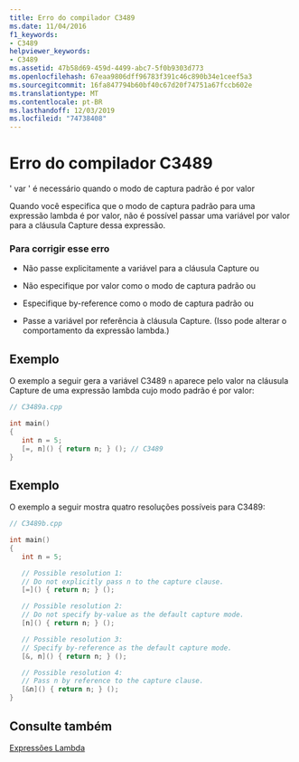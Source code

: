 ```yaml
---
title: Erro do compilador C3489
ms.date: 11/04/2016
f1_keywords:
- C3489
helpviewer_keywords:
- C3489
ms.assetid: 47b58d69-459d-4499-abc7-5f0b9303d773
ms.openlocfilehash: 67eaa9806dff96783f391c46c890b34e1ceef5a3
ms.sourcegitcommit: 16fa847794b60bf40c67d20f74751a67fccb602e
ms.translationtype: MT
ms.contentlocale: pt-BR
ms.lasthandoff: 12/03/2019
ms.locfileid: "74738408"
---
```

# <a name="compiler-error-c3489"></a>Erro do compilador C3489

' var ' é necessário quando o modo de captura padrão é por valor

Quando você especifica que o modo de captura padrão para uma expressão lambda é por valor, não é possível passar uma variável por valor para a cláusula Capture dessa expressão.

### <a name="to-correct-this-error"></a>Para corrigir esse erro

- Não passe explicitamente a variável para a cláusula Capture ou

- Não especifique por valor como o modo de captura padrão ou

- Especifique by-reference como o modo de captura padrão ou

- Passe a variável por referência à cláusula Capture. (Isso pode alterar o comportamento da expressão lambda.)

## <a name="example"></a>Exemplo

O exemplo a seguir gera a variável C3489 `n` aparece pelo valor na cláusula Capture de uma expressão lambda cujo modo padrão é por valor:

```cpp
// C3489a.cpp

int main()
{
   int n = 5;
   [=, n]() { return n; } (); // C3489
}
```

## <a name="example"></a>Exemplo

O exemplo a seguir mostra quatro resoluções possíveis para C3489:

```cpp
// C3489b.cpp

int main()
{
   int n = 5;

   // Possible resolution 1:
   // Do not explicitly pass n to the capture clause.
   [=]() { return n; } ();

   // Possible resolution 2:
   // Do not specify by-value as the default capture mode.
   [n]() { return n; } ();

   // Possible resolution 3:
   // Specify by-reference as the default capture mode.
   [&, n]() { return n; } ();

   // Possible resolution 4:
   // Pass n by reference to the capture clause.
   [&n]() { return n; } ();
}
```

## <a name="see-also"></a>Consulte também

[Expressões Lambda](../../cpp/lambda-expressions-in-cpp.md)

